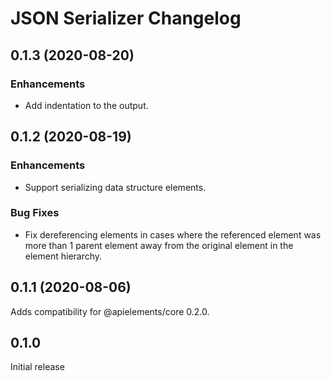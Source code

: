 # JSON Serializer Changelog

## 0.1.3 (2020-08-20)

### Enhancements

- Add indentation to the output.

## 0.1.2 (2020-08-19)

### Enhancements

- Support serializing data structure elements.

### Bug Fixes

- Fix dereferencing elements in cases where the referenced element was more
  than 1 parent element away from the original element in the element
  hierarchy.

## 0.1.1 (2020-08-06)

Adds compatibility for @apielements/core 0.2.0.

## 0.1.0

Initial release
